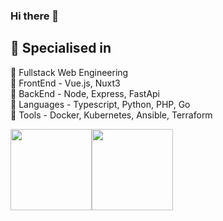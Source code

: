 ### Hi there 👋

<h2>🥇 Specialised in</h2>
<p>
  🔸 Fullstack Web Engineering
  <br>🔸 FrontEnd - Vue.js, Nuxt3
  <br>🔸 BackEnd - Node, Express, FastApi
  <br>🔸 Languages - Typescript, Python, PHP, Go
  <br>🔸 Tools - Docker, Kubernetes, Ansible, Terraform
<p>
<span style="width: 100%; display: flex;">
  <img src="https://github-readme-stats.vercel.app/api?username=mspiessch&show_icons=true&theme=radical" alt="" height="130px"/>
  <img src="https://github-readme-stats.vercel.app/api/top-langs/?username=mspiessch&layout=compact&theme=radical" alt="" height="130px"/>

</span>


<!--
**mspiessch/mspiessch** is a ✨ _special_ ✨ repository because its `README.md` (this file) appears on your GitHub profile.

Here are some ideas to get you started:

- 🔭 I’m currently working on ...
- 🌱 I’m currently learning ...
- 👯 I’m looking to collaborate on ...
- 🤔 I’m looking for help with ...
- 💬 Ask me about ...
- 📫 How to reach me: ...
- 😄 Pronouns: ...
- ⚡ Fun fact: ...
-->
